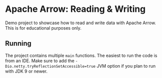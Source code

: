 # Apache Arrow: Reading & Writing

Demo project to showcase how to read and write data with Apache Arrow. This is for
educational purposes only. 

## Running

The project contains multiple `main` functions. The easiest to run the code is from an
IDE. Make sure to add the `-Dio.netty.tryReflectionSetAccessible=true` JVM option if you
plan to run with JDK 9 or newer.  
